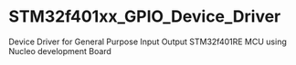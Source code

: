 # STM32f401xx_GPIO_Device_Driver
Device Driver for General Purpose Input Output   STM32f401RE MCU using Nucleo development Board 

